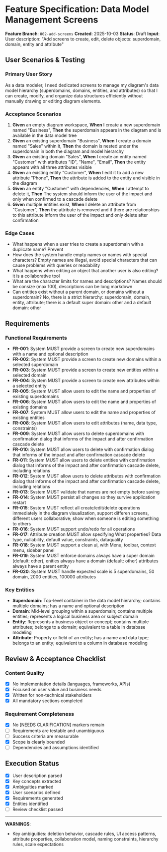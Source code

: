 # Feature Specification: Data Model Management Screens

**Feature Branch**: `002-add-screens`
**Created**: 2025-10-03
**Status**: Draft
**Input**: User description: "Add screens to create, edit, delete objects: superdomain, domain, entity and attribute"

## User Scenarios & Testing

### Primary User Story
As a data modeler, I need dedicated screens to manage my diagram's data model hierarchy (superdomains, domains, entities, and attributes) so that I can create, modify, and organize data structures efficiently without manually drawing or editing diagram elements.

### Acceptance Scenarios
1. **Given** an empty diagram workspace, **When** I create a new superdomain named "Business", **Then** the superdomain appears in the diagram and is available in the data model tree
2. **Given** an existing superdomain "Business", **When** I create a domain named "Sales" within it, **Then** the domain is nested under the superdomain in both the diagram and model hierarchy
3. **Given** an existing domain "Sales", **When** I create an entity named "Customer" with attributes "ID", "Name", "Email", **Then** the entity appears with all three attributes visible
4. **Given** an existing entity "Customer", **When** I edit it to add a new attribute "Phone", **Then** the attribute is added to the entity and visible in the diagram
5. **Given** an entity "Customer" with dependencies, **When** I attempt to delete it, **Then** The system should inform the user of the impact and only when confirmed to a cascade delete
6. **Given** multiple entities exist, **When** I delete an attribute from "Customer", **Then** the attribute is removed and if there are relationships to this attribute inform the user of the impact and only delete after confirmation

### Edge Cases
- What happens when a user tries to create a superdomain with a duplicate name? Prevent
- How does the system handle empty names or names with special characters? Empty names are illegal, avoid special characters that can cause problems with queries or readability
- What happens when editing an object that another user is also editing? it is a collaborative tool
- What are the character limits for names and descriptions? Names should be consize (max 100), descriptions can be long markdown
- Can entities exist without a parent domain, or domains without a superdomain? No, there is a strict hierarchy: superdomain, domain, entity, attribute; there is a default super domain: other and a default domain: other

## Requirements

### Functional Requirements
- **FR-001**: System MUST provide a screen to create new superdomains with a name and optional description
- **FR-002**: System MUST provide a screen to create new domains within a selected superdomain
- **FR-003**: System MUST provide a screen to create new entities within a selected domain
- **FR-004**: System MUST provide a screen to create new attributes within a selected entity
- **FR-005**: System MUST allow users to edit the name and properties of existing superdomains
- **FR-006**: System MUST allow users to edit the name and properties of existing domains
- **FR-007**: System MUST allow users to edit the name and properties of existing entities
- **FR-008**: System MUST allow users to edit attributes (name, data type, constraints)
- **FR-009**: System MUST allow users to delete superdomains with confirmation dialog that informs of the impact and after confirmation cascade delete
- **FR-010**: System MUST allow users to delete with confirmation dialog that informs of the impact and after confirmation cascade delete
- **FR-011**: System MUST allow users to delete entities with confirmation dialog that informs of the impact and after confirmation cascade delete, including relations
- **FR-012**: System MUST allow users to delete attributes with confirmation dialog that informs of the impact and after confirmation cascade delete, including relations
- **FR-013**: System MUST validate that names are not empty before saving
- **FR-014**: System MUST persist all changes so they survive application restart
- **FR-015**: System MUST reflect all create/edit/delete operations immediately in the diagram visualization, support differen screens, different users collaborative; show when someone is editing something to others
- **FR-016**: System MUST support undo/redo for all operations
- **FR-017**: Attribute creation MUST allow specifying What properties? Data type, nullability, default value, constraints, dataquality
- **FR-018**: System MUST support a clean ui, with Menu, toolbar, context menu, sidebar panel
- **FR-019**: System MUST enforce domains always have a super domain (default: other), enities always have a domain  (default: other) attributes always have a parent entity
- **FR-020**: System MUST handle expected scale is 5 superdomains, 50 domain, 2000 entities, 100000 attributes

### Key Entities
- **Superdomain**: Top-level container in the data model hierarchy; contains multiple domains; has a name and optional description
- **Domain**: Mid-level grouping within a superdomain; contains multiple entities; represents a logical business area or subject domain
- **Entity**: Represents a business object or concept; contains multiple attributes; belongs to a domain; equivalent to a table in database modeling
- **Attribute**: Property or field of an entity; has a name and data type; belongs to an entity; equivalent to a column in database modeling

## Review & Acceptance Checklist

### Content Quality
- [x] No implementation details (languages, frameworks, APIs)
- [x] Focused on user value and business needs
- [x] Written for non-technical stakeholders
- [x] All mandatory sections completed

### Requirement Completeness
- [X] No [NEEDS CLARIFICATION] markers remain
- [ ] Requirements are testable and unambiguous
- [ ] Success criteria are measurable
- [x] Scope is clearly bounded
- [ ] Dependencies and assumptions identified

## Execution Status

- [x] User description parsed
- [x] Key concepts extracted
- [x] Ambiguities marked
- [x] User scenarios defined
- [x] Requirements generated
- [x] Entities identified
- [ ] Review checklist passed

---

**WARNINGS**:
- Key ambiguities: deletion behavior, cascade rules, UI access patterns, attribute properties, collaboration model, naming constraints, hierarchy rules, scale expectations
